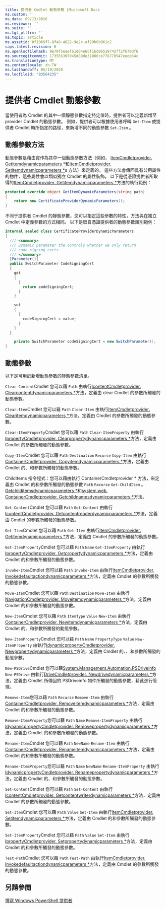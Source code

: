 ```yaml
---
title: 提供者 Cmdlet 動態參數 |Microsoft Docs
ms.custom: ''
ms.date: 09/13/2016
ms.reviewer: ''
ms.suite: ''
ms.tgt_pltfrm: ''
ms.topic: article
ms.assetid: 8f1069f7-8fa8-4622-9e2c-af29b0b961c2
caps.latest.revision: 6
ms.openlocfilehash: 9e70fbeaef61d04e66f16d06519742ff2f679df6
ms.sourcegitcommit: 173556307d45d88de31086ce776770547eece64c
ms.translationtype: MT
ms.contentlocale: zh-TW
ms.lasthandoff: 05/19/2020
ms.locfileid: "83564235"
---
```

# <a name="provider-cmdlet-dynamic-parameters"></a>提供者 Cmdlet 動態參數

當使用者為 Cmdlet 的其中一個靜態參數指定特定值時，提供者可以定義新增至 provider Cmdlet 的動態參數。 例如，提供者可以根據使用者呼叫 `Get-Item` 或提供者 Cmdlet 時所指定的路徑，來新增不同的動態參數 `Set-Item` 。

## <a name="dynamic-parameter-methods"></a>動態參數方法

動態參數是藉由實作為其中一個動態參數方法（例如， [ItemCmdletprovider. Getitemdynamicparameters *](/dotnet/api/System.Management.Automation.Provider.ItemCmdletProvider.GetItemDynamicParameters)和[ItemCmdletprovider. Setitemdynamicparameters *](/dotnet/api/System.Management.Automation.Provider.ItemCmdletProvider.SetItemDynamicParameters)s 方法）來定義的。 這些方法會傳回具有公用屬性的物件，這些屬性會以類似獨立 Cmdlet 的屬性裝飾。 以下是從憑證提供者所取得的[ItemCmdletprovider. Getitemdynamicparameters *](/dotnet/api/System.Management.Automation.Provider.ItemCmdletProvider.GetItemDynamicParameters)方法的執行範例：

```csharp
protected override object GetItemDynamicParameters(string path)
{
    return new CertificateProviderDynamicParameters();
}
```

不同于提供者 Cmdlet 的靜態參數，您可以指定這些參數的特性，方法與在獨立 Cmdlet 中定義參數的方式相同。 以下是取自憑證提供者的動態參數類別範例：

```csharp
internal sealed class CertificateProviderDynamicParameters
{
  /// <summary>
  /// Dynamic parameter the controls whether we only return
  /// code signing certs.
  /// </summary>
  [Parameter()]
  public SwitchParameter CodeSigningCert
  {
    get
    {
      {
        return codeSigningCert;
      }
    }

    set
    {
      {
        codeSigningCert = value;
      }
    }
  }

    private SwitchParameter codeSigningCert = new SwitchParameter();
}
```

## <a name="dynamic-parameters"></a>動態參數

以下是可用於新增動態參數的靜態參數清單。

`Clear-Content`Cmdlet 您可以藉 `Path` 由執行[IcontentCmdletprovider. Clearcontentdynamicparameters *](/dotnet/api/System.Management.Automation.Provider.IContentCmdletProvider.ClearContentDynamicParameters)方法，定義由 clear Cmdlet 的參數所觸發的動態參數。

`Clear-Item`Cmdlet 您可以藉 `Path` `Clear-Item` 由執行[ItemCmdletprovider. Clearitemdynamicparameters *](/dotnet/api/System.Management.Automation.Provider.ItemCmdletProvider.ClearItemDynamicParameters)方法，定義由 Cmdlet 的參數所觸發的動態參數。

`Clear-ItemProperty`Cmdlet 您可以藉 `Path` `Clear-ItemProperty` 由執行[IpropertyCmdletprovider. Clearpropertydynamicparameters *](/dotnet/api/System.Management.Automation.Provider.IPropertyCmdletProvider.ClearPropertyDynamicParameters)方法，定義由 Cmdlet 的參數所觸發的動態參數。

`Copy-Item`Cmdlet 您可以藉 `Path` `Destination` `Recurse` `Copy-Item` 由執行[ContainerCmdletprovider. Copyitemdynamicparameters *](/dotnet/api/System.Management.Automation.Provider.ContainerCmdletProvider.CopyItemDynamicParameters)方法，定義由 Cmdlet 的、和參數所觸發的動態參數。

ChildItems 指令程式：您可以藉由執行 ContainerCmdletprovider * 方法，來定義由 Cmdlet 的和參數所觸發的動態參數 `Path` `Recurse` `Get-ChildItem` 。 [Getchilditemsdynamicparameters *](/dotnet/api/System.Management.Automation.Provider.ContainerCmdletProvider.GetChildItemsDynamicParameters)和[system.web. ContainerCmdletprovider. Getchildnamesdynamicparameters *](/dotnet/api/System.Management.Automation.Provider.ContainerCmdletProvider.GetChildNamesDynamicParameters)方法。

`Get-Content`Cmdlet 您可以藉 `Path` `Get-Content` 由執行[IcontentCmdletprovider. Getcontentreaderdynamicparameters *](/dotnet/api/System.Management.Automation.Provider.IContentCmdletProvider.GetContentReaderDynamicParameters)方法，定義由 Cmdlet 的參數所觸發的動態參數。

`Get-Item`Cmdlet 您可以藉 `Path` `Get-Item` 由執行[ItemCmdletprovider. Getitemdynamicparameters *](/dotnet/api/System.Management.Automation.Provider.ItemCmdletProvider.GetItemDynamicParameters)方法，定義由 Cmdlet 的參數所觸發的動態參數。

`Get-ItemProperty`Cmdlet 您可以藉 `Path` `Name` `Get-ItemProperty` 由執行[IpropertyCmdletprovider. Getpropertydynamicparameters *](/dotnet/api/System.Management.Automation.Provider.IPropertyCmdletProvider.GetPropertyDynamicParameters)方法，定義由 Cmdlet 的和參數所觸發的動態參數。

`Invoke-Item`Cmdlet 您可以藉 `Path` `Invoke-Item` 由執行[ItemCmdletprovider. Invokedefaultactiondynamicparameters *](/dotnet/api/System.Management.Automation.Provider.ItemCmdletProvider.InvokeDefaultActionDynamicParameters)方法，定義由 Cmdlet 的參數所觸發的動態參數。

`Move-Item`Cmdlet 您可以藉 `Path` `Destination` `Move-Item` 由執行[NavigationCmdletprovider. Moveitemdynamicparameters *](/dotnet/api/System.Management.Automation.Provider.NavigationCmdletProvider.MoveItemDynamicParameters)方法，定義由 Cmdlet 的和參數所觸發的動態參數。

`New-Item`Cmdlet 您可以藉 `Path` `ItemType` `Value` `New-Item` 由執行[ContainerCmdletprovider. Newitemdynamicparameters *](/dotnet/api/System.Management.Automation.Provider.ContainerCmdletProvider.NewItemDynamicParameters)方法，定義由 Cmdlet 的、和參數所觸發的動態參數。

`New-ItemProperty`Cmdlet 您可以藉 `Path` `Name` `PropertyType` `Value` `New-ItemProperty` 由執行[IdynamicpropertyCmdletprovider. Newpropertydynamicparameters *](/dotnet/api/System.Management.Automation.Provider.IDynamicPropertyCmdletProvider.NewPropertyDynamicParameters)方法，定義由 Cmdlet 的、、和參數所觸發的動態參數。

`New-PSDrive`Cmdlet 您可以藉[System.Management.Automation.PSDriveinfo](/dotnet/api/System.Management.Automation.PSDriveInfo) `New-PSDrive` 由執行[DriveCmdletprovider. Newdrivedynamicparameters *](/dotnet/api/System.Management.Automation.Provider.DriveCmdletProvider.NewDriveDynamicParameters)方法，定義由 Cmdlet 所傳回的 PSDriveinfo 物件所觸發的動態參數，藉此進行管理。

`Remove-Item`您可以藉 `Path` `Recurse` `Remove-Item` 由執行[ContainerCmdletprovider. Removeitemdynamicparameters *](/dotnet/api/System.Management.Automation.Provider.ContainerCmdletProvider.RemoveItemDynamicParameters)方法，定義由 Cmdlet 的和參數所觸發的動態參數。

`Remove-ItemProperty`您可以藉 `Path` `Name` `Remove-ItemProperty` 由執行[IdynamicpropertyCmdletprovider. Removepropertydynamicparameters *](/dotnet/api/System.Management.Automation.Provider.IDynamicPropertyCmdletProvider.RemovePropertyDynamicParameters)方法，定義由 Cmdlet 的和參數所觸發的動態參數。

`Rename-Item`Cmdlet 您可以藉 `Path` `NewName` `Rename-Item` 由執行[ContainerCmdletprovider. Renameitemdynamicparameters *](/dotnet/api/System.Management.Automation.Provider.ContainerCmdletProvider.RenameItemDynamicParameters)方法，定義由 Cmdlet 的和參數所觸發的動態參數。

`Rename-ItemProperty`您可以藉 `Path` `Name` `NewName` `Rename-ItemProperty` 由執行[IdynamicpropertyCmdletprovider. Renamepropertydynamicparameters *](/dotnet/api/System.Management.Automation.Provider.IDynamicPropertyCmdletProvider.RenamePropertyDynamicParameters)方法，定義由 Cmdlet 的、和參數所觸發的動態參數。

`Set-Content`Cmdlet 您可以藉 `Path` `Set-Content` 由執行[IcontentCmdletprovider. Getcontentwriterdynamicparameters *](/dotnet/api/System.Management.Automation.Provider.IContentCmdletProvider.GetContentWriterDynamicParameters)方法，定義由 Cmdlet 的參數所觸發的動態參數。

`Set-Item`Cmdlet 您可以藉 `Path` `Value` `Set-Item` 由執行[ItemCmdletprovider. Setitemdynamicparameters *](/dotnet/api/System.Management.Automation.Provider.ItemCmdletProvider.SetItemDynamicParameters)方法，定義由 Cmdlet 的和參數所觸發的動態參數。

`Set-ItemProperty`Cmdlet 您可以藉 `Path` `Value` `Set-Item` 由執行[IpropertyCmdletprovider. Setpropertydynamicparameters *](/dotnet/api/System.Management.Automation.Provider.IPropertyCmdletProvider.SetPropertyDynamicParameters)方法，定義由 Cmdlet 的和參數所觸發的動態參數。

`Test-Path`Cmdlet 您可以藉 `Path` `Test-Path` 由執行[ItemCmdletprovider. Invokedefaultactiondynamicparameters *](/dotnet/api/System.Management.Automation.Provider.ItemCmdletProvider.InvokeDefaultActionDynamicParameters)方法，定義由 Cmdlet 的參數所觸發的動態參數。

## <a name="see-also"></a>另請參閱

[撰寫 Windows PowerShell 提供者](./writing-a-windows-powershell-provider.md)
